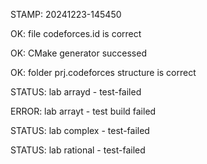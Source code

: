 STAMP: 20241223-145450
OK: file codeforces.id is correct
OK: CMake generator successed
OK: folder prj.codeforces structure is correct
STATUS: lab arrayd - test-failed
ERROR: lab arrayt - test build failed
STATUS: lab complex - test-failed
STATUS: lab rational - test-failed
